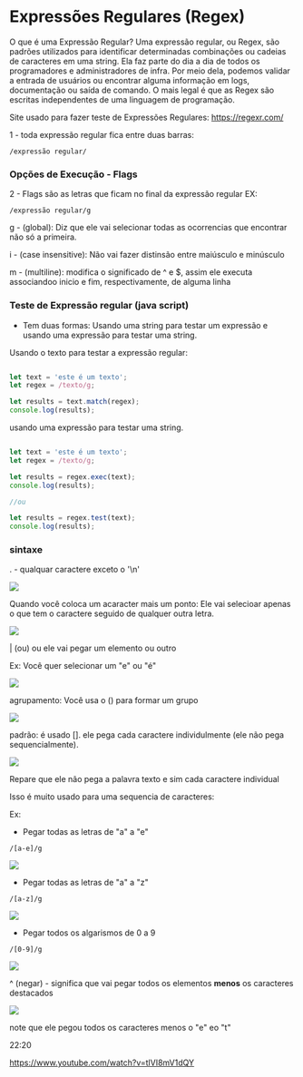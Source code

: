 # Expressões Regulares (Regex) 

O que é uma Expressão Regular?
Uma expressão regular, ou Regex, são padrões utilizados para identificar determinadas combinações ou cadeias de caracteres em uma string. Ela faz parte do dia a dia de todos os programadores e administradores de infra. Por meio dela, podemos validar a entrada de usuários ou encontrar alguma informação em logs, documentação ou saída de comando. O mais legal é que as Regex são escritas independentes de uma linguagem de programação.

Site usado para fazer teste de Expressões Regulares:
https://regexr.com/

1 - toda expressão regular fica entre duas barras:
```
/expressão regular/
```

### Opções de Execução - Flags

2 - Flags são as letras que ficam no final da expressão regular EX:
```
/expressão regular/g
```
g - (global): Diz que ele vai selecionar todas as ocorrencias que encontrar não só a primeira.

i - (case insensitive): Não vai fazer distinsão entre maiúsculo e minúsculo

m - (multiline): modifica o significado de ^ e $, assim ele executa associandoo inicio e fim, respectivamente, de alguma linha

### Teste de Expressão regular (java script)

- Tem duas formas: Usando uma string para testar um expressão e usando uma expressão para testar uma string.

Usando o texto para testar a expressão regular:
```javascript

let text = 'este é um texto';
let regex = /texto/g;

let results = text.match(regex);
console.log(results);
```

usando uma expressão para testar uma string.
```javascript

let text = 'este é um texto';
let regex = /texto/g;

let results = regex.exec(text);
console.log(results);

//ou

let results = regex.test(text);
console.log(results);
```

### sintaxe

. - qualquar caractere exceto o '\n'

<img src="01.JPG">

Quando você coloca um acaracter mais um ponto: Ele vai selecioar apenas o que tem o caractere seguido de qualquer outra letra.

<img src="02.JPG">

| (ou) ou ele vai pegar um elemento ou outro

Ex: Você quer selecionar um "e" ou "é"

<img src="03.JPG">

agrupamento: Você usa o () para formar um grupo

<img src="04.JPG">

padrão: é usado []. ele pega cada caractere individulmente (ele não pega sequencialmente).

<img src="05.JPG">

Repare que ele não pega a palavra texto e sim cada caractere individual

Isso é muito usado para uma sequencia de caracteres:

Ex: 
- Pegar todas as letras de "a" a "e"

```
/[a-e]/g
```

<img src="06.JPG">

- Pegar todas as letras de "a" a "z"

```
/[a-z]/g
```

<img src="07.JPG">

- Pegar todos os algarismos de 0 a 9

```
/[0-9]/g
```

<img src="08.JPG">

^ (negar) - significa que vai pegar todos os elementos **menos** os caracteres destacados

<img src="09.JPG">

note que ele pegou todos os caracteres menos o "e" eo "t"

22:20

https://www.youtube.com/watch?v=tlVI8mV1dQY

